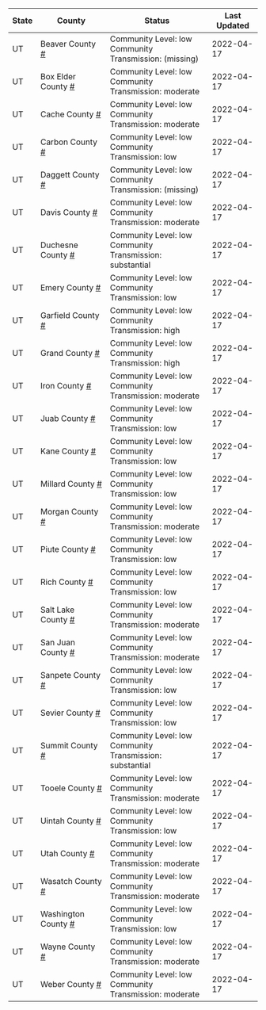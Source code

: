 State | County | Status | Last Updated
--- | --- | --- | --- 
UT | Beaver County <a href="#beaver_county">#</a> | <a name="beaver_county"></a>Community Level: low<br/>Community Transmission: (missing) | 2022-04-17
UT | Box Elder County <a href="#box_elder_county">#</a> | <a name="box_elder_county"></a>Community Level: low<br/>Community Transmission: moderate | 2022-04-17
UT | Cache County <a href="#cache_county">#</a> | <a name="cache_county"></a>Community Level: low<br/>Community Transmission: moderate | 2022-04-17
UT | Carbon County <a href="#carbon_county">#</a> | <a name="carbon_county"></a>Community Level: low<br/>Community Transmission: low | 2022-04-17
UT | Daggett County <a href="#daggett_county">#</a> | <a name="daggett_county"></a>Community Level: low<br/>Community Transmission: (missing) | 2022-04-17
UT | Davis County <a href="#davis_county">#</a> | <a name="davis_county"></a>Community Level: low<br/>Community Transmission: moderate | 2022-04-17
UT | Duchesne County <a href="#duchesne_county">#</a> | <a name="duchesne_county"></a>Community Level: low<br/>Community Transmission: substantial | 2022-04-17
UT | Emery County <a href="#emery_county">#</a> | <a name="emery_county"></a>Community Level: low<br/>Community Transmission: low | 2022-04-17
UT | Garfield County <a href="#garfield_county">#</a> | <a name="garfield_county"></a>Community Level: low<br/>Community Transmission: high | 2022-04-17
UT | Grand County <a href="#grand_county">#</a> | <a name="grand_county"></a>Community Level: low<br/>Community Transmission: high | 2022-04-17
UT | Iron County <a href="#iron_county">#</a> | <a name="iron_county"></a>Community Level: low<br/>Community Transmission: moderate | 2022-04-17
UT | Juab County <a href="#juab_county">#</a> | <a name="juab_county"></a>Community Level: low<br/>Community Transmission: low | 2022-04-17
UT | Kane County <a href="#kane_county">#</a> | <a name="kane_county"></a>Community Level: low<br/>Community Transmission: low | 2022-04-17
UT | Millard County <a href="#millard_county">#</a> | <a name="millard_county"></a>Community Level: low<br/>Community Transmission: low | 2022-04-17
UT | Morgan County <a href="#morgan_county">#</a> | <a name="morgan_county"></a>Community Level: low<br/>Community Transmission: moderate | 2022-04-17
UT | Piute County <a href="#piute_county">#</a> | <a name="piute_county"></a>Community Level: low<br/>Community Transmission: low | 2022-04-17
UT | Rich County <a href="#rich_county">#</a> | <a name="rich_county"></a>Community Level: low<br/>Community Transmission: low | 2022-04-17
UT | Salt Lake County <a href="#salt_lake_county">#</a> | <a name="salt_lake_county"></a>Community Level: low<br/>Community Transmission: moderate | 2022-04-17
UT | San Juan County <a href="#san_juan_county">#</a> | <a name="san_juan_county"></a>Community Level: low<br/>Community Transmission: moderate | 2022-04-17
UT | Sanpete County <a href="#sanpete_county">#</a> | <a name="sanpete_county"></a>Community Level: low<br/>Community Transmission: low | 2022-04-17
UT | Sevier County <a href="#sevier_county">#</a> | <a name="sevier_county"></a>Community Level: low<br/>Community Transmission: low | 2022-04-17
UT | Summit County <a href="#summit_county">#</a> | <a name="summit_county"></a>Community Level: low<br/>Community Transmission: substantial | 2022-04-17
UT | Tooele County <a href="#tooele_county">#</a> | <a name="tooele_county"></a>Community Level: low<br/>Community Transmission: moderate | 2022-04-17
UT | Uintah County <a href="#uintah_county">#</a> | <a name="uintah_county"></a>Community Level: low<br/>Community Transmission: low | 2022-04-17
UT | Utah County <a href="#utah_county">#</a> | <a name="utah_county"></a>Community Level: low<br/>Community Transmission: moderate | 2022-04-17
UT | Wasatch County <a href="#wasatch_county">#</a> | <a name="wasatch_county"></a>Community Level: low<br/>Community Transmission: moderate | 2022-04-17
UT | Washington County <a href="#washington_county">#</a> | <a name="washington_county"></a>Community Level: low<br/>Community Transmission: low | 2022-04-17
UT | Wayne County <a href="#wayne_county">#</a> | <a name="wayne_county"></a>Community Level: low<br/>Community Transmission: moderate | 2022-04-17
UT | Weber County <a href="#weber_county">#</a> | <a name="weber_county"></a>Community Level: low<br/>Community Transmission: moderate | 2022-04-17

